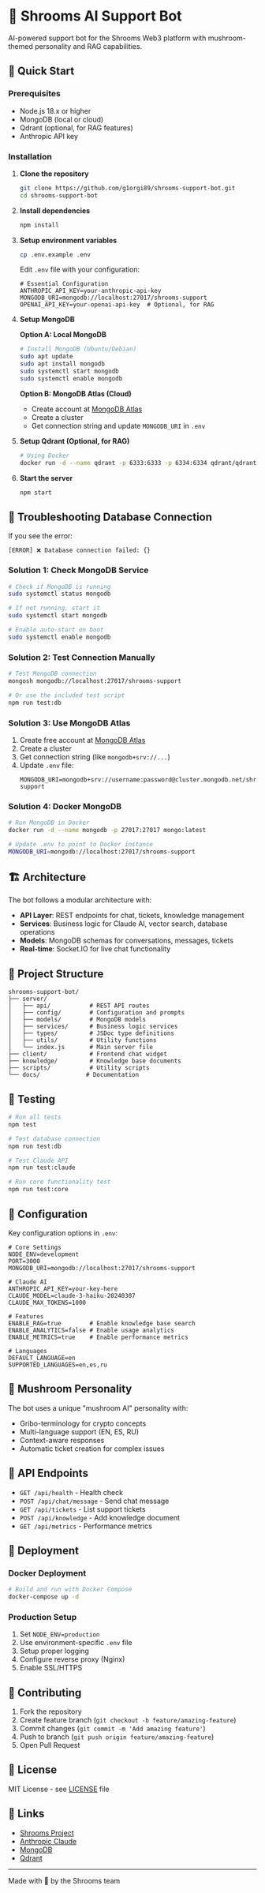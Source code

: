 # 🍄 Shrooms AI Support Bot

AI-powered support bot for the Shrooms Web3 platform with mushroom-themed personality and RAG capabilities.

## 🚀 Quick Start

### Prerequisites

- Node.js 18.x or higher
- MongoDB (local or cloud)
- Qdrant (optional, for RAG features)
- Anthropic API key

### Installation

1. **Clone the repository**
   ```bash
   git clone https://github.com/g1orgi89/shrooms-support-bot.git
   cd shrooms-support-bot
   ```

2. **Install dependencies**
   ```bash
   npm install
   ```

3. **Setup environment variables**
   ```bash
   cp .env.example .env
   ```
   
   Edit `.env` file with your configuration:
   ```env
   # Essential Configuration
   ANTHROPIC_API_KEY=your-anthropic-api-key
   MONGODB_URI=mongodb://localhost:27017/shrooms-support
   OPENAI_API_KEY=your-openai-api-key  # Optional, for RAG
   ```

4. **Setup MongoDB**
   
   **Option A: Local MongoDB**
   ```bash
   # Install MongoDB (Ubuntu/Debian)
   sudo apt update
   sudo apt install mongodb
   sudo systemctl start mongodb
   sudo systemctl enable mongodb
   ```
   
   **Option B: MongoDB Atlas (Cloud)**
   - Create account at [MongoDB Atlas](https://www.mongodb.com/atlas)
   - Create a cluster
   - Get connection string and update `MONGODB_URI` in `.env`

5. **Setup Qdrant (Optional, for RAG)**
   ```bash
   # Using Docker
   docker run -d --name qdrant -p 6333:6333 -p 6334:6334 qdrant/qdrant
   ```

6. **Start the server**
   ```bash
   npm start
   ```

## 🐛 Troubleshooting Database Connection

If you see the error:
```
[ERROR] ❌ Database connection failed: {}
```

### Solution 1: Check MongoDB Service

```bash
# Check if MongoDB is running
sudo systemctl status mongodb

# If not running, start it
sudo systemctl start mongodb

# Enable auto-start on boot
sudo systemctl enable mongodb
```

### Solution 2: Test Connection Manually

```bash
# Test MongoDB connection
mongosh mongodb://localhost:27017/shrooms-support

# Or use the included test script
npm run test:db
```

### Solution 3: Use MongoDB Atlas

1. Create free account at [MongoDB Atlas](https://www.mongodb.com/atlas)
2. Create a cluster
3. Get connection string (like `mongodb+srv://...`)
4. Update `.env` file:
   ```env
   MONGODB_URI=mongodb+srv://username:password@cluster.mongodb.net/shrooms-support
   ```

### Solution 4: Docker MongoDB

```bash
# Run MongoDB in Docker
docker run -d --name mongodb -p 27017:27017 mongo:latest

# Update .env to point to Docker instance
MONGODB_URI=mongodb://localhost:27017/shrooms-support
```

## 🏗️ Architecture

The bot follows a modular architecture with:

- **API Layer**: REST endpoints for chat, tickets, knowledge management
- **Services**: Business logic for Claude AI, vector search, database operations
- **Models**: MongoDB schemas for conversations, messages, tickets
- **Real-time**: Socket.IO for live chat functionality

## 📁 Project Structure

```
shrooms-support-bot/
├── server/
│   ├── api/           # REST API routes
│   ├── config/        # Configuration and prompts
│   ├── models/        # MongoDB models
│   ├── services/      # Business logic services
│   ├── types/         # JSDoc type definitions
│   ├── utils/         # Utility functions
│   └── index.js       # Main server file
├── client/            # Frontend chat widget
├── knowledge/         # Knowledge base documents
├── scripts/           # Utility scripts
└── docs/             # Documentation
```

## 🧪 Testing

```bash
# Run all tests
npm test

# Test database connection
npm run test:db

# Test Claude API
npm run test:claude

# Run core functionality test
npm run test:core
```

## 📝 Configuration

Key configuration options in `.env`:

```env
# Core Settings
NODE_ENV=development
PORT=3000
MONGODB_URI=mongodb://localhost:27017/shrooms-support

# Claude AI
ANTHROPIC_API_KEY=your-key-here
CLAUDE_MODEL=claude-3-haiku-20240307
CLAUDE_MAX_TOKENS=1000

# Features
ENABLE_RAG=true        # Enable knowledge base search
ENABLE_ANALYTICS=false # Enable usage analytics
ENABLE_METRICS=true    # Enable performance metrics

# Languages
DEFAULT_LANGUAGE=en
SUPPORTED_LANGUAGES=en,es,ru
```

## 🍄 Mushroom Personality

The bot uses a unique "mushroom AI" personality with:

- Gribo-terminology for crypto concepts
- Multi-language support (EN, ES, RU)
- Context-aware responses
- Automatic ticket creation for complex issues

## 🔌 API Endpoints

- `GET /api/health` - Health check
- `POST /api/chat/message` - Send chat message
- `GET /api/tickets` - List support tickets
- `POST /api/knowledge` - Add knowledge document
- `GET /api/metrics` - Performance metrics

## 🚀 Deployment

### Docker Deployment

```bash
# Build and run with Docker Compose
docker-compose up -d
```

### Production Setup

1. Set `NODE_ENV=production`
2. Use environment-specific `.env` file
3. Setup proper logging
4. Configure reverse proxy (Nginx)
5. Enable SSL/HTTPS

## 🤝 Contributing

1. Fork the repository
2. Create feature branch (`git checkout -b feature/amazing-feature`)
3. Commit changes (`git commit -m 'Add amazing feature'`)
4. Push to branch (`git push origin feature/amazing-feature`)
5. Open Pull Request

## 📄 License

MIT License - see [LICENSE](LICENSE) file

## 🔗 Links

- [Shrooms Project](https://shrooms.io)
- [Anthropic Claude](https://www.anthropic.com/claude)
- [MongoDB](https://www.mongodb.com)
- [Qdrant](https://qdrant.tech)

---

Made with 🍄 by the Shrooms team